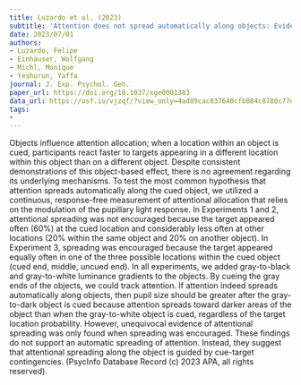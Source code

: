 ```yaml
---
title: Luzardo et al. (2023)
subtitle: 'Attention does not spread automatically along objects: Evidence from the pupillary light response'
date: 2023/07/01
authors:
- Luzardo, Felipe
- Einhäuser, Wolfgang
- Michl, Monique
- Yeshurun, Yaffa
journal: J. Exp. Psychol. Gen.
paper_url: https://doi.org/10.1037/xge0001383
data_url: https://osf.io/vjzqf/?view_only=4ad89cac837640cfb884c8780c77ed31
tags:
- 
---
```


Objects influence attention allocation; when a location within an object is cued, participants react faster to targets appearing in a different location within this object than on a different object. Despite consistent demonstrations of this object-based effect, there is no agreement regarding its underlying mechanisms. To test the most common hypothesis that attention spreads automatically along the cued object, we utilized a continuous, response-free measurement of attentional allocation that relies on the modulation of the pupillary light response. In Experiments 1 and 2, attentional spreading was not encouraged because the target appeared often (60%) at the cued location and considerably less often at other locations (20% within the same object and 20% on another object). In Experiment 3, spreading was encouraged because the target appeared equally often in one of the three possible locations within the cued object (cued end, middle, uncued end). In all experiments, we added gray-to-black and gray-to-white luminance gradients to the objects. By cueing the gray ends of the objects, we could track attention. If attention indeed spreads automatically along objects, then pupil size should be greater after the gray-to-dark object is cued because attention spreads toward darker areas of the object than when the gray-to-white object is cued, regardless of the target location probability. However, unequivocal evidence of attentional spreading was only found when spreading was encouraged. These findings do not support an automatic spreading of attention. Instead, they suggest that attentional spreading along the object is guided by cue-target contingencies. (PsycInfo Database Record (c) 2023 APA, all rights reserved).
